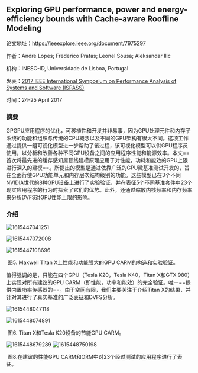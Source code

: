 ## Exploring GPU performance, power and energy-efficiency bounds with Cache-aware Roofline Modeling

论文地址：https://ieeexplore.ieee.org/document/7975297

作者：André Lopes; Frederico Pratas; Leonel Sousa; Aleksandar Ilic

机构：INESC-ID, Universidade de Lisboa, Portugal

发表：[2017 IEEE International Symposium on Performance Analysis of Systems and Software (ISPASS)](https://ieeexplore.ieee.org/xpl/conhome/7965804/proceeding)

时间：24-25 April 2017



### 摘要

GPGPU应用程序的优化，可移植性和开发并非易事，因为GPU处理元件和内存子系统的功能和组织与传统的CPU概念以及不同的GPU架构有很大不同。这项工作通过提供一组可视化模型进一步帮助了该过程，该可视化模型可以供GPU程序员使用，以分析和改善各种不同GPU设备之间的应用程序性能和能源效率。本文==首次将最先进的缓存感知屋顶线建模原理应用于对性能，功耗和能效的GPU上限进行深入的建模==。所提出的模型是通过依靠广泛的GPU微基准测试开发的，旨在全面行使GPU功能单元和内存层次结构级别的功能。这些模型已在3个不同NVIDIA世代的8种GPU设备上进行了实验验证，并在表征5个不同基准套件中23个现实应用程序的行为时探索了它们的优势。此外，还通过缩放内核频率和内存频率来分析DVFS对GPU性能上限的影响。



### 介绍

![1615447041251](D:\Notes\raw_images\1615447041251.png)

![1615447072008](D:\Notes\raw_images\1615447072008.png)

![1615447108696](D:\Notes\raw_images\1615447108696.png)

​								图5. Maxwell Titan X上性能和功能强大的GPU CARM的构造和实验验证。

值得强调的是，只能在四个GPU（Tesla K20，Tesla K40，Titan X和GTX 980）上实现对所有建议的GPU CARM（即性能，功率和能效）的完全验证。唯一==提供内置功率传感器的==。由于空间有限，我们主要关注于介绍Titan X的结果，并针对其进行了真实基准的广泛表征和DVFS分析。  

![1615448047118](D:\Notes\raw_images\1615448047118.png)

![1615448074891](D:\Notes\raw_images\1615448074891.png)

​													图6. Titan X和Tesla K20设备的节能GPU CARM。

![1615448679289](D:\Notes\raw_images\1615448679289.png)
  ![1615448750198](D:\Notes\raw_images\1615448750198.png)

​										图8.在建议的性能GPU CARM和ORM中对23个经过测试的应用程序进行了表征。

